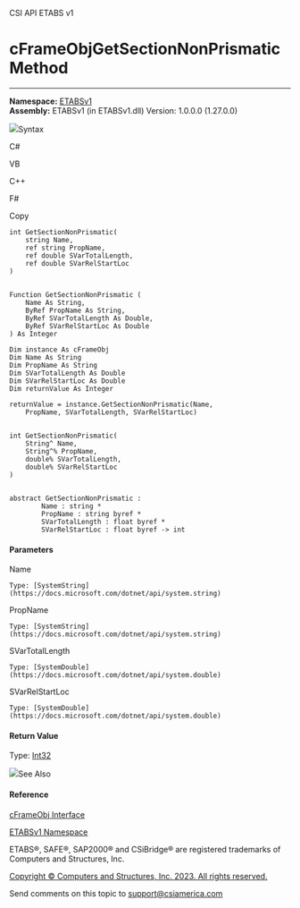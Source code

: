 ﻿

CSI API ETABS v1

# cFrameObjGetSectionNonPrismatic Method  
  
---  
  
**Namespace:** [ETABSv1](2780f1b8-2033-5289-2298-1cdb2a7508d9.htm)  
**Assembly:** ETABSv1 (in ETABSv1.dll) Version: 1.0.0.0 (1.27.0.0)

![](../icons/SectionExpanded.png)Syntax

C#

VB

C++

F#

Copy

    
    
    int GetSectionNonPrismatic(
    	string Name,
    	ref string PropName,
    	ref double SVarTotalLength,
    	ref double SVarRelStartLoc
    )
    
    
    Function GetSectionNonPrismatic ( 
    	Name As String,
    	ByRef PropName As String,
    	ByRef SVarTotalLength As Double,
    	ByRef SVarRelStartLoc As Double
    ) As Integer
    
    Dim instance As cFrameObj
    Dim Name As String
    Dim PropName As String
    Dim SVarTotalLength As Double
    Dim SVarRelStartLoc As Double
    Dim returnValue As Integer
    
    returnValue = instance.GetSectionNonPrismatic(Name, 
    	PropName, SVarTotalLength, SVarRelStartLoc)
    
    
    int GetSectionNonPrismatic(
    	String^ Name, 
    	String^% PropName, 
    	double% SVarTotalLength, 
    	double% SVarRelStartLoc
    )
    
    
    abstract GetSectionNonPrismatic : 
            Name : string * 
            PropName : string byref * 
            SVarTotalLength : float byref * 
            SVarRelStartLoc : float byref -> int 
    

#### Parameters

Name

    Type: [SystemString](https://docs.microsoft.com/dotnet/api/system.string)  

PropName

    Type: [SystemString](https://docs.microsoft.com/dotnet/api/system.string)  

SVarTotalLength

    Type: [SystemDouble](https://docs.microsoft.com/dotnet/api/system.double)  

SVarRelStartLoc

    Type: [SystemDouble](https://docs.microsoft.com/dotnet/api/system.double)  

#### Return Value

Type: [Int32](https://docs.microsoft.com/dotnet/api/system.int32)

![](../icons/SectionExpanded.png)See Also

#### Reference

[cFrameObj Interface](d5342667-2977-9fdc-9769-e4e2becc0803.htm)

[ETABSv1 Namespace](2780f1b8-2033-5289-2298-1cdb2a7508d9.htm)

ETABS®, SAFE®, SAP2000® and CSiBridge® are registered trademarks of Computers
and Structures, Inc.  

[Copyright © Computers and Structures, Inc. 2023. All rights
reserved.](http://www.csiamerica.com)

Send comments on this topic to
[support@csiamerica.com](mailto:support%40csiamerica.com?Subject=CSI%20API%20ETABS%20v1)

